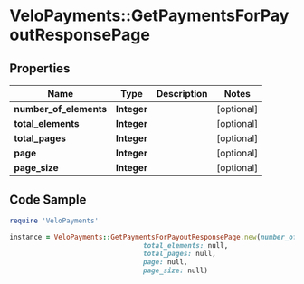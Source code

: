 # VeloPayments::GetPaymentsForPayoutResponsePage

## Properties

Name | Type | Description | Notes
------------ | ------------- | ------------- | -------------
**number_of_elements** | **Integer** |  | [optional] 
**total_elements** | **Integer** |  | [optional] 
**total_pages** | **Integer** |  | [optional] 
**page** | **Integer** |  | [optional] 
**page_size** | **Integer** |  | [optional] 

## Code Sample

```ruby
require 'VeloPayments'

instance = VeloPayments::GetPaymentsForPayoutResponsePage.new(number_of_elements: null,
                                 total_elements: null,
                                 total_pages: null,
                                 page: null,
                                 page_size: null)
```


